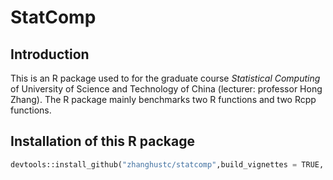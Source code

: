 # StatComp

## Introduction
This is an R package used to for the graduate course *Statistical Computing* of University of Science and Technology of China (lecturer: professor Hong Zhang). The R package mainly benchmarks two R functions and two Rcpp functions.

## Installation of this R package
```python
devtools::install_github("zhanghustc/statcomp",build_vignettes = TRUE, force=T)
```
